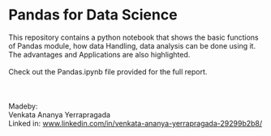 # Pandas for Data Science
This repository contains a python notebook that shows the basic functions of Pandas module, how  data Handling, data analysis can be done using it. The advantages and Applications are also highlighted.
<br>
<br>
Check out the Pandas.ipynb file provided for the full report.
<br>
<br>
<br>
<br>
Madeby:<br>
Venkata Ananya Yerrapragada<br>
Linked in: www.linkedin.com/in/venkata-ananya-yerrapragada-29299b2b8/
